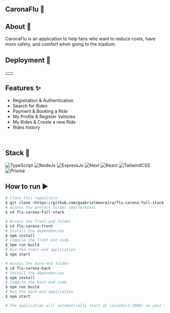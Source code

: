 ## CaronaFlu 🔗 

## About :memo:
CaronaFlu is an application to help fans who want to reduce costs, have more safety, and comfort when going to the stadium.

## Deployment 🚀

<a href="#">----</a>
</br>

## Features ✨

- Registration & Authentication
- Search for Rides
- Payment & Booking a Ride
- My Profile & Register Vehicles 
- My Rides & Create a new Ride
- Rides history

</br>

## Stack :toolbox:

<div align="left">
  <img src="https://img.shields.io/badge/TypeScript-007ACC?style=for-the-badge&logo=typescript&logoColor=white" alt="TypeScript" Title="TypeScript" />
  <img src="https://img.shields.io/badge/Node.js-43853D?style=for-the-badge&logo=node.js&logoColor=white" alt="NodeJs" Title="NodeJs" />
  <img src="https://img.shields.io/badge/express.js-%23404d59.svg?style=for-the-badge&logo=express&logoColor=%2361DAFB" alt="ExpressJs" Title="ExpressJs" />
  <img src="https://img.shields.io/badge/Next-black?style=for-the-badge&logo=next.js&logoColor=white" alt="Next" Title="Next"  />
  <img src="https://img.shields.io/badge/React-20232A?style=for-the-badge&logo=react&logoColor=61DAFB" alt="React" Title="React" />
  <img src="https://img.shields.io/badge/Tailwind_CSS-38B2AC?style=for-the-badge&logo=tailwind-css&logoColor=white" alt="TailwindCSS" Title="TailwindCSS" />
  <img src="https://img.shields.io/badge/Prisma-3982CE?style=for-the-badge&logo=Prisma&logoColor=white" alt="Prisma" Title="Prisma" />
</div>

## How to run ▶️
```bash
# Clone this repository
$ git clone <https://github.com/gaabrielmooreira/flu-carona-full-stack.git>
# Access the project folder cmd/terminal
$ cd flu-carona-full-stack

# Access the front-end folder
$ cd flu-carona-front
# Install the dependencies
$ npm install
# Compile the front-end code
$ npm run build
# Run the front-end application 
$ npm start

# Access the back-end folder
$ cd flu-carona-back
# Install the dependencies
$ npm install
# Compile the back-end code
$ npm run build
# Run the back-end application 
$ npm start

# The application will automatically start at localhost:3000/ on your favorite browser 
```
